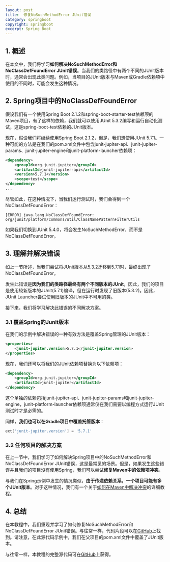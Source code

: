 ```yaml
---
layout: post
title:  修复NoSuchMethodError JUnit错误
category: springboot
copyright: springboot
excerpt: Spring Boot
---
```


## 1. 概述

在本文中，我们将学习**如何解决NoSuchMethodError和NoClassDefFoundError JUnit错误**。当我们的类路径中有两个不同的JUnit版本时，通常会出现此类问题。例如，当项目的JUnit版本与Maven或Gradle依赖项中使用的不同时，可能会发生这种情况。

## 2. Spring项目中的NoClassDefFoundError

假设我们有一个使用Spring Boot 2.1.2和spring-boot-starter-test依赖项的Maven项目，有了这样的依赖，我们就可以使用JUnit 5.3.2编写和运行自动化测试，这是spring-boot-test依赖的JUnit版本。

现在，假设我们将继续使用Spring Boot 2.1.2，但是，我们想使用JUnit 5.7.1。一种可能的方法是在我们的pom.xml文件中包含junit-jupiter-api、junit-jupiter-params、junit-jupiter-engine和junit-platform-launcher依赖项：

```xml
<dependency>
    <groupId>org.junit.jupiter</groupId>
    <artifactId>junit-jupiter-api</artifactId>
    <version>5.7.1</version>
    <scope>test</scope>
</dependency>
...
```

尽管如此，在这种情况下，当我们运行测试时，我们会得到一个NoClassDefFoundError：

```shell
[ERROR] java.lang.NoClassDefFoundError: org/junit/platform/commons/util/ClassNamePatternFilterUtils
```

如果我们切换到JUnit 5.4.0，将会发生NoSuchMethodError，而不是NoClassDefFoundError。

## 3. 理解并解决错误

如上一节所述，当我们尝试将JUnit版本从5.3.2迁移到5.7.1时，最终出现了NoClassDefFoundError。

发生此错误是**因为我们的类路径最终有两个不同版本的JUnit**，因此，我们的项目是使用较新版本的JUnit(5.7.1)编译，但在运行时发现了旧版本(5.3.2)。因此，JUnit Launcher尝试使用旧版本的JUnit中不可用的类。

接下来，我们将学习解决此错误的不同解决方案。

### 3.1 覆盖Spring的Junit版本

在我们的示例中解决错误的一种有效方法是覆盖Spring管理的JUnit版本：

```xml
<properties>
    <junit-jupiter.version>5.7.1</junit-jupiter.version>
</properties>
```

现在，我们还可以将我们的JUnit依赖项替换为以下依赖项：

```xml
<dependency>
    <groupId>org.junit.jupiter</groupId>
    <artifactId>junit-jupiter</artifactId>
</dependency>
```

这个单独的依赖包括junit-jupiter-api、junit-jupiter-params和junit-jupiter-engine，junit-platform-launcher依赖项通常仅在我们需要以编程方式运行JUnit测试时才是必需的。

同样，**我们也可以在Gradle项目中覆盖托管版本**：

```groovy
ext['junit-jupiter.version'] = '5.7.1'
```

### 3.2 任何项目的解决方案

在上一节中，我们学习了如何解决Spring项目中的NoSuchMethodError和NoClassDefFoundError JUnit错误，这是最常见的场景。但是，如果发生这些错误并且我们的项目没有使用Spring，我们可以尝试**修复Maven中的依赖项冲突**。

与我们在Spring示例中发生的情况类似，**由于传递依赖关系，一个项目可能有多个JUnit版本**。对于这种情况，我们有一个关于[如何在Maven中解决冲突](https://www.baeldung.com/maven-version-collision)的详细教程。

## 4. 总结

在本教程中，我们重现并学习了如何修复NoSuchMethodError和NoClassDefFoundError JUnit错误。与往常一样，代码片段可以在[GitHub]()上找到。请注意，在此源代码示例中，我们在父项目的pom.xml文件中覆盖了JUnit版本。

与往常一样，本教程的完整源代码可在[GitHub](https://github.com/tuyucheng7/taketoday-tutorial4j/tree/master/spring-boot-modules/spring-boot-testing-1)上获得。